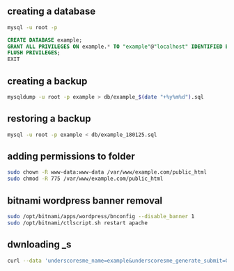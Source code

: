 ## creating a database
```bash
mysql -u root -p
```
```sql
CREATE DATABASE example;
GRANT ALL PRIVILEGES ON example.* TO "example"@"localhost" IDENTIFIED BY "example123";
FLUSH PRIVILEGES;
EXIT
```

## creating a backup
```bash
mysqldump -u root -p example > db/example_$(date "+%y%m%d").sql
```

## restoring a backup
```bash
mysql -u root -p example < db/example_180125.sql
```

## adding permissions to folder
```bash
sudo chown -R www-data:www-data /var/www/example.com/public_html
sudo chmod -R 775 /var/www/example.com/public_html
```

## bitnami wordpress banner removal
```bash
sudo /opt/bitnami/apps/wordpress/bnconfig --disable_banner 1
sudo /opt/bitnami/ctlscript.sh restart apache
```

## dwnloading _s
```bash
curl --data 'underscoresme_name=example&underscoresme_generate_submit=Generate&underscoresme_generate=1&underscoresme_sass=1' http://underscores.me -o example.zip
```
